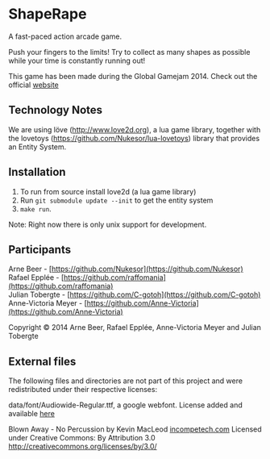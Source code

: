 # ShapeRape

A fast-paced action arcade game.

Push your fingers to the limits! Try to collect as many shapes as possible while your time is constantly running out!

This game has been made during the Global Gamejam 2014. Check out the official [website](http://globalgamejam.org/2014/games/shaperape)

## Technology Notes 

We are using löve (http://www.love2d.org), a lua game library, together with the lovetoys (https://github.com/Nukesor/lua-lovetoys) library that provides an Entity System.  

## Installation

1. To run from source install love2d (a lua game library)
2. Run `git submodule update --init` to get the entity system
3. `make run`.  

Note: Right now there is only unix support for development.

## Participants

Arne Beer - [https://github.com/Nukesor](https://github.com/Nukesor)  
Rafael Epplée - [https://github.com/raffomania](https://github.com/raffomania)  
Julian Tobergte - [https://github.com/C-gotoh](https://github.com/C-gotoh)  
Anne-Victoria Meyer - [https://github.com/Anne-Victoria](https://github.com/Anne-Victoria)  

Copyright &copy; 2014 Arne Beer, Rafael Epplée, Anne-Victoria Meyer and Julian Tobergte 

## External files

The following files and directories are not part of this project and were redistributed under their respective licenses:

data/font/Audiowide-Regular.ttf, a google webfont. License added and available [here](http://code.google.com/p/googlefontdirectory/source/browse/swankyandmoomoo/OFL.txt?r=804d95648eb03ee2d13a4758f3e02df0546b7b2c)


Blown Away - No Percussion by Kevin MacLeod [incompetech.com](http://incompetech.com)
Licensed under Creative Commons: By Attribution 3.0
http://creativecommons.org/licenses/by/3.0/
